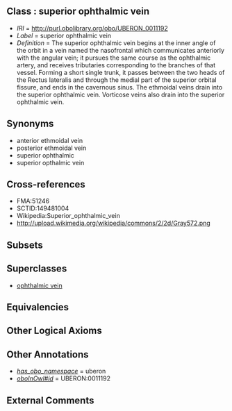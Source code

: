 
## Class : superior ophthalmic vein

 * *IRI* = http://purl.obolibrary.org/obo/UBERON_0011192
 * *Label* = superior ophthalmic vein
 * *Definition* = The superior ophthalmic vein begins at the inner angle of the orbit in a vein named the nasofrontal which communicates anteriorly with the angular vein; it pursues the same course as the ophthalmic artery, and receives tributaries corresponding to the branches of that vessel. Forming a short single trunk, it passes between the two heads of the Rectus lateralis and through the medial part of the superior orbital fissure, and ends in the cavernous sinus. The ethmoidal veins drain into the superior ophthalmic vein. Vorticose veins also drain into the superior ophthalmic vein.

## Synonyms

 * anterior ethmoidal vein
 * posterior ethmoidal vein
 * superior ophthalmic
 * superior opthalmic vein

## Cross-references

 * FMA:51246
 * SCTID:149481004
 * Wikipedia:Superior_ophthalmic_vein
 * http://upload.wikimedia.org/wikipedia/commons/2/2d/Gray572.png

## Subsets


## Superclasses

 * [ophthalmic vein](../../UBERON/91/UBERON_0011191.md)

## Equivalencies


## Other Logical Axioms


## Other Annotations

 * *[has_obo_namespace](../../ce/oboInOwl#hasOBONamespace.md)* = uberon
 * *[oboInOwl#id](../../id/oboInOwl#id.md)* = UBERON:0011192

## External Comments

